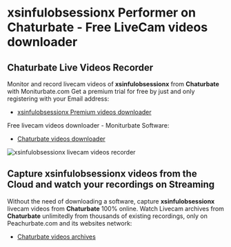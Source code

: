 # xsinfulobsessionx Performer on Chaturbate - Free LiveCam videos downloader

## Chaturbate Live Videos Recorder

Monitor and record livecam videos of **xsinfulobsessionx** from **Chaturbate** with Moniturbate.com
Get a premium trial for free by just and only registering with your Email address:
* [xsinfulobsessionx Premium videos downloader](https://moniturbate.com/request-demo-licence-key.html)

Free livecam videos downloader - Moniturbate Software:
* [Chaturbate videos downloader](https://moniturbate.com/moniturbate-download-software.html)

![xsinfulobsessionx livecam videos recorder](https://peachurnet.com/templates/moniturbate-software.png)


## Capture xsinfulobsessionx videos from the Cloud and watch your recordings on Streaming

Without the need of downloading a software, capture **xsinfulobsessionx** livecam videos from **Chaturbate** 100% online.
Watch Livecam archives from **Chaturbate** unlimitedly from thousands of existing recordings, only on Peachurbate.com and its websites network:
* [Chaturbate videos archives](https://peachurnet.com/)